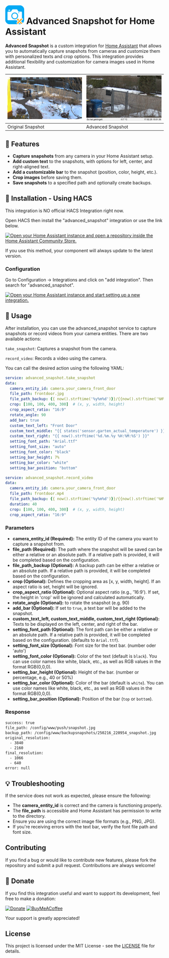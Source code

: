 # <img src="https://raw.githubusercontent.com/Phil7989/advanced_snapshot/refs/heads/main/images/icon.png" height="60"> Advanced Snapshot for Home Assistant

**Advanced Snapshot** is a custom integration for [Home Assistant](https://www.home-assistant.io/) that allows you to automatically capture snapshots from cameras and customize them with personalized texts and crop options. This integration provides additional flexibility and customization for camera images used in Home Assistant.

| <img src="https://github.com/Phil7989/advanced_snapshot/blob/main/images/original.jpg" alt="Original Snapshot" width="500"> | <img src="https://github.com/Phil7989/advanced_snapshot/blob/main/images/advancedsnapshot.jpg" alt="Advanced Snapshot" width="500"> |
|-----------------------------|-----------------------------|
| Original Snapshot           | Advanced Snapshot           |

## 🚀 Features

- **Capture snapshots** from any camera in your Home Assistant setup.
- **Add custom text** to the snapshots, with options for left, center, and right-aligned text.
- **Add a customizable bar** to the snapshot (position, color, height, etc.).
- **Crop images** before saving them.
- **Save snapshots** to a specified path and optionally create backups.

## 🔧 Installation - Using HACS

This integration is NO official HACS Integration right now.

Open HACS then install the "advanced_snapshot" integration or use the link below.

[![Open your Home Assistant instance and open a repository inside the Home Assistant Community Store.](https://my.home-assistant.io/badges/hacs_repository.svg)](https://my.home-assistant.io/redirect/hacs_repository/?owner=Phil7989&repository=advanced_snapshot&category=integration)

If you use this method, your component will always update to the latest version.

### Configuration

Go to Configuration -> Integrations and click on "add integration". Then search for "advanced_snapshot".

[![Open your Home Assistant instance and start setting up a new integration.](https://my.home-assistant.io/badges/config_flow_start.svg)](https://my.home-assistant.io/redirect/config_flow_start/?domain=advanced_snapshot)

## 🔧 Usage

After installation, you can use the advanced_snapshot service to capture snapshots or record videos from your camera entities. There are two available actions:

`take_snapshot`: Captures a snapshot from the camera.

`record_video`: Records a video using the camera.

You can call the desired action using the following YAML:

```yaml
service: advanced_snapshot.take_snapshot
data:
  camera_entity_id: camera.your_camera_front_door
  file_path: frontdoor.jpg
  file_path_backup: {{ now().strftime('%y%m%d')}}/{{now().strftime('%H%M%S')}}_frontdoor.jpg
  crop: [100, 100, 400, 300]  # (x, y, width, height)
  crop_aspect_ratio: "16:9"
  rotate_angle: 90
  add_bar: true
  custom_text_left: "Front Door"
  custom_text_middle: "{{ states('sensor.garten_actual_temperature') }} °C"
  custom_text_right: "{{ now().strftime('%d.%m.%y %H:%M:%S') }}"
  setting_font_path: "Arial.ttf"
  setting_font_size: "auto"
  setting_font_color: "black"
  setting_bar_height: 7%
  setting_bar_color: "white"
  setting_bar_position: "bottom"
```

```yaml
service: advanced_snapshot.record_video
data:
  camera_entity_id: camera.your_camera_front_door
  file_path: frontdoor.mp4
  file_path_backup: {{ now().strftime('%y%m%d')}}/{{now().strftime('%H%M%S')}}_frontdoor.mp4
  duration: 40
  crop: [100, 100, 400, 300]  # (x, y, width, height)
  crop_aspect_ratio: "16:9"
```

### Parameters

- **camera_entity_id (Required):** The entity ID of the camera you want to capture a snapshot from.
- **file_path (Required):** The path where the snapshot will be saved can be either a relative or an absolute path. If a relative path is provided, it will be completed based on the configuration.
- **file_path_backup (Optional):** A backup path can be either a relative or an absolute path. If a relative path is provided, it will be completed based on the configuration.
- **crop (Optional):** Defines the cropping area as [x, y, width, height]. If an aspect ratio is set, height will be ignored.
- **crop_aspect_ratio (Optional):** Optional aspect ratio (e.g., '16:9'). If set, the height in 'crop' will be ignored and calculated automatically.
- **rotate_angle (Optional):** to rotate the snapshot (e.g. 90)
- **add_bar (Optional):** If set to `true`, a text bar will be added to the snapshot.
- **custom_text_left, custom_text_middle, custom_text_right (Optional):** Texts to be displayed on the left, center, and right of the bar.
- **setting_font_path (Optional):** The font path can be either a relative or an absolute path. If a relative path is provided, it will be completed based on the configuration. (defaults to `Arial.ttf`).
- **setting_font_size (Optional):** Font size for the text bar. (number oder 'auto')
- **setting_font_color (Optional):** Color of the text (default is `black`). You can use color names like white, black, etc., as well as RGB values in the format RGB(0,0,0).
- **setting_bar_height (Optional):** Height of the bar. (number or percentage, e.g., 40 or 50%)
- **setting_bar_color (Optional):** Color of the bar (default is `white`). You can use color names like white, black, etc., as well as RGB values in the format RGB(0,0,0).
- **setting_bar_position (Optional):** Position of the bar (`top` or `bottom`).

### Response

```
success: true
file_path: /config/www/push/snapshot.jpg
backup_path: /config/www/backupsnapshots/250216_220954_snapshot.jpg
original_resolution:
  - 3840
  - 2160
final_resolution:
  - 1066
  - 640
error: null
```

## 💡 Troubleshooting

If the service does not work as expected, please ensure the following:

- The **camera_entity_id** is correct and the camera is functioning properly.
- The **file_path** is accessible and Home Assistant has permission to write to the directory.
- Ensure you are using the correct image file formats (e.g., PNG, JPG).
- If you're receiving errors with the text bar, verify the font file path and font size.

## Contributing

If you find a bug or would like to contribute new features, please fork the repository and submit a pull request. Contributions are always welcome!

## 🙏 Donate

If you find this integration useful and want to support its development, feel free to make a donation:

[![Donate](https://img.shields.io/badge/Donate-PayPal-blue)](https://paypal.me/PhilippArnold89)
<a href='https://www.buymeacoffee.com/56xsp4m6sxy'><img src="https://cdn.buymeacoffee.com/buttons/v2/default-yellow.png" alt="BuyMeACoffee" width="80" style="width:80px; height:auto;"></a>

Your support is greatly appreciated!

## License

This project is licensed under the MIT License - see the [LICENSE](LICENSE) file for details.
